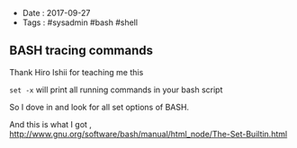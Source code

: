 - Date : 2017-09-27
- Tags : #sysadmin #bash #shell

## BASH tracing commands

Thank Hiro Ishii for teaching me this

`set -x` will print all running commands in your bash script

So I dove in and look for all set options of BASH.

And this is what I got , http://www.gnu.org/software/bash/manual/html_node/The-Set-Builtin.html


